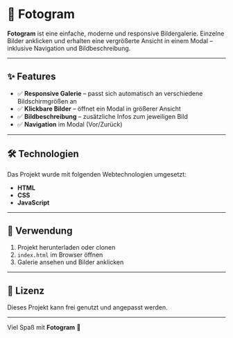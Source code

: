 # 📸 Fotogram

**Fotogram** ist eine einfache, moderne und responsive Bildergalerie. Einzelne Bilder anklicken und erhalten eine vergrößerte Ansicht in einem Modal – inklusive Navigation und Bildbeschreibung.

---

## ✨ Features

- ✅ **Responsive Galerie** – passt sich automatisch an verschiedene Bildschirmgrößen an  
- ✅ **Klickbare Bilder** – öffnet ein Modal in größerer Ansicht  
- ✅ **Bildbeschreibung** – zusätzliche Infos zum jeweiligen Bild  
- ✅ **Navigation** im Modal (Vor/Zurück)

---

## 🛠️ Technologien

Das Projekt wurde mit folgenden Webtechnologien umgesetzt:

- **HTML**
- **CSS**
- **JavaScript**

---

## 🚀 Verwendung

1. Projekt herunterladen oder clonen
2. `index.html` im Browser öffnen
3. Galerie ansehen und Bilder anklicken

---

## 📄 Lizenz

Dieses Projekt kann frei genutzt und angepasst werden.

---

Viel Spaß mit **Fotogram** 🎉

